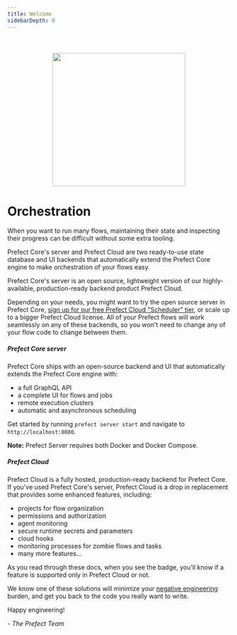 ```yaml
---
title: Welcome
sidebarDepth: 0
---
```


<div align="center" style="margin-top:50px; margin-bottom:40px;">
    <img src="/illustrations/cloud-illustration.svg"  width=300 >
</div>

# Orchestration

When you want to run many flows, maintaining their state and inspecting their progress can be difficult without some extra tooling.

Prefect Core's server and Prefect Cloud are two ready-to-use state database and UI backends that automatically extend the Prefect Core engine to make orchestration of your flows easy.

Prefect Core's server is an open source, lightweight version of our highly-available, production-ready backend product Prefect Cloud.

Depending on your needs, you might want to try the open source server in Prefect Core, [sign up for our free Prefect Cloud "Scheduler" tier](https://www.prefect.io/pricing), or scale up to a bigger Prefect Cloud license. All of your Prefect flows will work seamlessly on any of these backends, so you won't need to change any of your flow code to change between them.


##### Prefect Core server

Prefect Core ships with an open-source backend and UI that automatically extends the Prefect Core engine with:

- a full GraphQL API
- a complete UI for flows and jobs
- remote execution clusters
- automatic and asynchronous scheduling

Get started by running `prefect server start` and navigate to `http://localhost:8080`.

**Note:** Prefect Server requires both Docker and Docker Compose.

##### Prefect Cloud

Prefect Cloud is a fully hosted, production-ready backend for Prefect Core. If you've used Prefect Core's server, Prefect Cloud is a drop in replacement that provides some enhanced features, including:

- projects for flow organization
- permissions and authorization
- agent monitoring
- secure runtime secrets and parameters
- cloud hooks
- monitoring processes for zombie flows and tasks
- many more features...

As you read through these docs, when you see the <Badge text="Cloud"/> badge, you'll know if a feature is supported only in Prefect Cloud or not.

We know one of these solutions will minimize your [negative engineering](https://medium.com/the-prefect-blog/positive-and-negative-data-engineering-a02cb497583d) burden, and get you back to the code you really want to write.

Happy engineering!

_- The Prefect Team_
